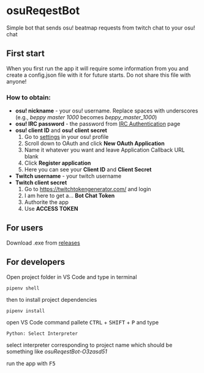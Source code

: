 # osuReqestBot
Simple bot that sends osu! beatmap requests from twitch chat to your osu! chat
## First start
When you first run the app it will require some information from you and create a config.json file with it for future starts. Do not share this file with anyone!

### How to obtain:
- **osu! nickname** - your osu! username. Replace spaces with underscores (e.g., *beppy master 1000* becomes *beppy_master_1000*)
- **osu! IRC password** - the password from [IRC Authentication](https://osu.ppy.sh/p/irc) page
- **osu! client ID** and **osu! client secret**
    1. Go to [settings](https://osu.ppy.sh/home/account/edit) in your osu! profile
    2. Scroll down to OAuth and click **New OAuth Application**
    3. Name it whatever you want and leave Application Callback URL blank
    4. Click **Register application**
    5. Here you can see your **Client ID** and **Client Secret**
- **Twitch username** - your twitch username
- **Twitch client secret**
    1. Go to https://twitchtokengenerator.com/ and login
    2. I am here to get a... **Bot Chat Token**
    3. Authorite the app
    4. Use **ACCESS TOKEN**

## For users
Download .exe from [releases](https://github.com/V1laZ/osuReqestBot/releases/tag/v1.0)

## For developers
Open project folder in VS Code and type in terminal
```
pipenv shell
```
then to install project dependencies
```
pipenv install
```
open VS Code command pallete <kbd>CTRL</kbd> + <kbd>SHIFT</kbd> + <kbd>P</kbd> and type
```
Python: Select Interpreter
```
select interpreter corresponding to project name which should be something like *osuReqestBot-O3zasd51*  
  
run the app with <kbd>F5</kbd>